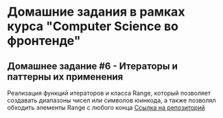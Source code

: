 # Домашние задания в рамках курса "Computer Science во фронтенде"
## Домашнее задание #6 - Итераторы и паттерны их применения

Реализация функций итераторов и класса Range, который позволяет создавать диапазоны чисел или символов юинкода, а также позволял обходить элементы Range с любого конца
[Ссылка на репозиторий](https://github.com/Urooook/CSFrontend/tree/main/HW6)
